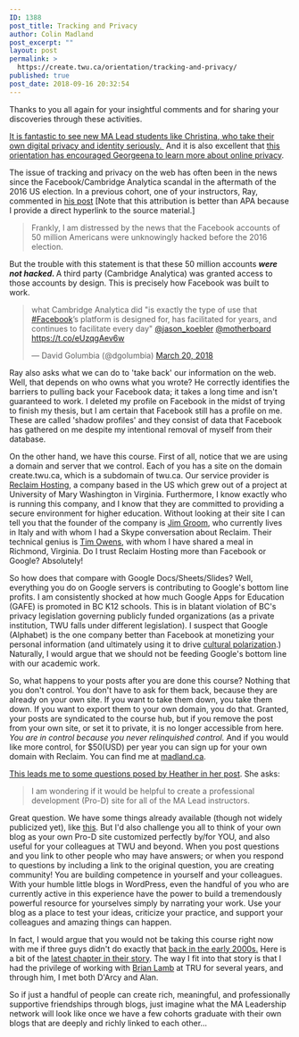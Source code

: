 ```yaml
---
ID: 1388
post_title: Tracking and Privacy
author: Colin Madland
post_excerpt: ""
layout: post
permalink: >
  https://create.twu.ca/orientation/tracking-and-privacy/
published: true
post_date: 2018-09-16 20:32:54
---
```

Thanks to you all again for your insightful comments and for sharing your discoveries through these activities.

<a href="https://create.twu.ca/ccbeau/2018/09/13/finding-u/">It is fantastic to see new MA Lead students like Christina, who take their own digital privacy and identity seriously. </a> And it is also excellent that <a href="https://create.twu.ca/georgeenalphine/2018/09/12/tracking-the-trackers/">this orientation has encouraged Georgeena to learn more about online privacy</a>.

The issue of tracking and privacy on the web has often been in the news since the Facebook/Cambridge Analytica scandal in the aftermath of the 2016 US election. In a previous cohort, one of your instructors, Ray, commented in <a href="https://create.twu.ca/frommyperch/2018/03/22/reflections-on-tracking-the-trackers/" target="_blank" rel="noopener">his post</a> [Note that this attribution is better than APA because I provide a direct hyperlink to the source material.]
<blockquote>Frankly, I am distressed by the news that the Facebook accounts of 50 million Americans were unknowingly hacked before the 2016 election.</blockquote>
But the trouble with this statement is that these 50 million accounts <em><strong>were not hacked. </strong></em>A third party (Cambridge Analytica) was granted access to those accounts by design. This is precisely how Facebook was built to work.
<blockquote class="twitter-tweet">
<p dir="ltr" lang="en">what Cambridge Analytica did "is exactly the type of use that <a href="https://twitter.com/hashtag/Facebook?src=hash&amp;ref_src=twsrc%5Etfw">#Facebook</a>’s platform is designed for, has facilitated for years, and continues to facilitate every day" <a href="https://twitter.com/jason_koebler?ref_src=twsrc%5Etfw">@jason_koebler</a> <a href="https://twitter.com/motherboard?ref_src=twsrc%5Etfw">@motherboard</a> <a href="https://t.co/eUzqgAev6w">https://t.co/eUzqgAev6w</a></p>
— David Golumbia (@dgolumbia) <a href="https://twitter.com/dgolumbia/status/976060258794819584?ref_src=twsrc%5Etfw">March 20, 2018</a></blockquote>
Ray also asks what we can do to 'take back' our information on the web. Well, that depends on who owns what you wrote? He correctly identifies the barriers to pulling back your Facebook data; it takes a long time and isn't guaranteed to work. I deleted my profile on Facebook in the midst of trying to finish my thesis, but I am certain that Facebook still has a profile on me. These are called 'shadow profiles' and they consist of data that Facebook has gathered on me despite my intentional removal of myself from their database.

On the other hand, we have this course. First of all, notice that we are using a domain and server that we control. Each of you has a site on the domain create.twu.ca, which is a subdomain of twu.ca. Our service provider is <a href="https://reclaimhosting.com" target="_blank" rel="noopener">Reclaim Hosting</a>, a company based in the US which grew out of a project at University of Mary Washington in Virginia. Furthermore, I know exactly who is running this company, and I know that they are committed to providing a secure environment for higher education. Without looking at their site I can tell you that the founder of the company is <a href="https://twitter.com/jimgroom" target="_blank" rel="noopener">Jim Groom</a>, who currently lives in Italy and with whom I had a Skype conversation about Reclaim. Their technical genius is <a href="https://twitter.com/timmmmyboy" target="_blank" rel="noopener">Tim Owens</a>, with whom I have shared a meal in Richmond, Virginia. Do I trust Reclaim Hosting more than Facebook or Google? Absolutely!

So how does that compare with Google Docs/Sheets/Slides? Well, everything you do on Google servers is contributing to Google's bottom line profits. I am consistently shocked at how much Google Apps for Education (GAFE) is promoted in BC K12 schools. This is in blatant violation of BC's privacy legislation governing publicly funded organizations (as a private institution, TWU falls under different legislation). I suspect that Google (Alphabet) is the one company better than Facebook at monetizing your personal information (and ultimately using it to drive <a href="https://hypervisible.com/polarization/power-technology/" target="_blank" rel="noopener">cultural polarization</a>.) Naturally, I would argue that we should not be feeding Google's bottom line with our academic work.

So, what happens to your posts after you are done this course? Nothing that you don't control. You don't have to ask for them back, because they are already on your own site. If you want to take them down, you take them down. If you want to export them to your own domain, you do that. Granted, your posts are syndicated to the course hub, but if you remove the post from your own site, or set it to private, it is no longer accessible from here. <em>You are in control because you never relinquished control.</em> And if you would like more control, for $50(USD) per year you can sign up for your own domain with Reclaim. You can find me at <a href="http://madland.ca">madland.ca</a>.

<a href="https://create.twu.ca/drheatherstrong/2018/03/20/response-to-adriennes-post-on-community-and-digital-literacy/" target="_blank" rel="noopener">This leads me to some questions posed by Heather in her post</a>. She asks:
<blockquote>I am wondering if it would be helpful to create a professional development (Pro-D) site for all of the MA Lead instructors.</blockquote>
Great question. We have some things already available (though not widely publicized yet), like <a href="https://create.twu.ca/facdev" target="_blank" rel="noopener">this</a>. But I'd also challenge you all to think of your own blog as your own Pro-D site customized perfectly by/for YOU, and also useful for your colleagues at TWU and beyond. When you post questions and you link to other people who may have answers; or when you respond to questions by including a link to the original question, you are creating community! You are building competence in yourself and your colleagues. With your humble little blogs in WordPress, even the handful of you who are currently active in this experience have the power to build a tremendously powerful resource for yourselves simply by narrating your work. Use your blog as a place to test your ideas, criticize your practice, and support your colleagues and amazing things can happen.

In fact, I would argue that you would not be taking this course right now with me if three guys didn't do exactly that <a href="https://i2.wp.com/muraludg.org/wp-content/uploads/2018/03/3amigos.jpg?w=500&amp;ssl=1" target="_blank" rel="noopener">back in the early 2000s.</a> Here is a bit of the <a href="http://cogdogblog.com/2018/03/second-luckiest-man-on-the-face-of-the-earth/" target="_blank" rel="noopener">latest chapter in their story</a>. The way I fit into that story is that I had the privilege of working with <a href="https://twitter.com/brlamb" target="_blank" rel="noopener">Brian Lamb</a> at TRU for several years, and through him, I met both D'Arcy and Alan.

So if just a handful of people can create rich, meaningful, and professionally supportive friendships through blogs, just imagine what the MA Leadership network will look like once we have a few cohorts graduate with their own blogs that are deeply and richly linked to each other...

&nbsp;